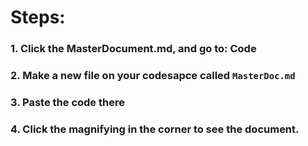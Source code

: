 # Steps:
### 1. Click the MasterDocument.md, and go to: Code
### 2. Make a new file on your codesapce called `MasterDoc.md`
### 3. Paste the code there
### 4. Click the magnifying in the corner to see the document.
